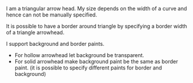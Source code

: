 I am a triangular arrow head.
My size depends on the width of a curve and hence can not be manually specified.

It is possible to have a border around triangle by specifying a border width of a triangle arrowhead.

I support background and border paints.
 - For hollow arrowhead let background be transparent.
 - For solid arrowhead make background paint be the same as border paint.
 	(it is possible to specify different paints for border and background)